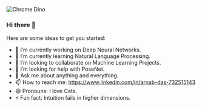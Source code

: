 ![Chrome Dino](https://mir-s3-cdn-cf.behance.net/project_modules/max_1200/4ff07986208593.5d9a654e92f36.gif)

### Hi there 👋



<!--
**raj713335/raj713335** is a ✨ _special_ ✨ repository because its `README.md` (this file) appears on your GitHub profile.
-->

Here are some ideas to get you started:

- 🔭 I’m currently working on Deep Neural Networks.
- 🌱 I’m currently learning Natural Language Processing.
- 👯 I’m looking to collaborate on Machine Learning Projects.
- 🤔 I’m looking for help with PoseNet.
- 💬 Ask me about anything and everything.
- 📫 How to reach me: https://www.linkedin.com/in/arnab-das-732515143
- 😄 Pronouns: I love Cats.
- ⚡ Fun fact: Intuition fails in higher dimensions.

